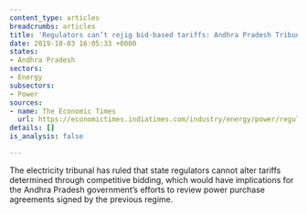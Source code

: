 ```yaml
---
content_type: articles
breadcrumbs: articles
title: 'Regulators can’t rejig bid-based tariffs: Andhra Pradesh Tribunal for Electricity'
date: 2019-10-03 16:05:33 +0000
states:
- Andhra Pradesh
sectors:
- Energy
subsectors:
- Power
sources:
- name: The Economic Times
  url: https://economictimes.indiatimes.com/industry/energy/power/regulators-cant-rejig-bid-based-tariffs-aptel/articleshow/71367589.cms
details: []
is_analysis: false

---
```

The electricity tribunal has ruled that state regulators cannot alter tariffs determined through competitive bidding, which would have implications for the Andhra Pradesh government’s efforts to review power purchase agreements signed by the previous regime.